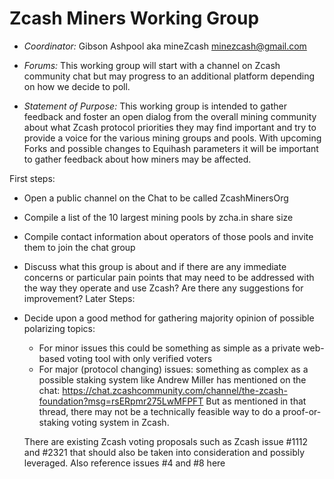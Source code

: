 Zcash Miners Working Group
==========================

- _Coordinator:_ Gibson Ashpool aka mineZcash minezcash@gmail.com

- _Forums:_ This working group will start with a channel on Zcash community chat but may progress to an additional platform depending on how we decide to poll.

- _Statement of Purpose:_ This working group is intended to gather feedback and foster an open dialog from the overall mining community about what Zcash protocol priorities they may find important and try to provide a voice for the various mining groups and pools. With upcoming Forks and possible changes to Equihash parameters it will be important to gather feedback about how miners may be affected. 

 First steps:
 - Open a public channel on the Chat to be called ZcashMinersOrg
 - Compile a list of the 10 largest mining pools by zcha.in share size 
 - Compile contact information about operators of those pools and invite them to join the chat group
 - Discuss what this group is about and if there are any immediate concerns or particular pain points that may need to be addressed with the way they operate and use Zcash? Are there any suggestions for improvement?
Later Steps:
 - Decide upon a good method for gathering majority opinion of possible polarizing topics: 
    - For minor issues this could be something as simple as a private web-based voting tool with only verified voters 
    - For major (protocol changing) issues: something as complex as a possible staking system like Andrew Miller has mentioned on the chat: https://chat.zcashcommunity.com/channel/the-zcash-foundation?msg=rsERpmr275LwMFPFT But as mentioned in that thread, there may not be a technically feasible way to do a proof-or-staking voting system in Zcash. 
    
    There are existing Zcash voting proposals such as Zcash issue #1112 and #2321 that should also be taken into consideration and possibly leveraged.
    Also reference issues #4 and #8 here 
